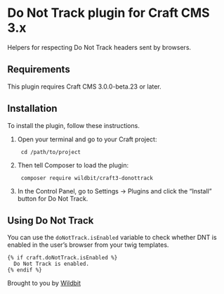 # Do Not Track plugin for Craft CMS 3.x

Helpers for respecting Do Not Track headers sent by browsers.

## Requirements

This plugin requires Craft CMS 3.0.0-beta.23 or later.

## Installation

To install the plugin, follow these instructions.

1. Open your terminal and go to your Craft project:

        cd /path/to/project

2. Then tell Composer to load the plugin:

        composer require wildbit/craft3-donottrack

3. In the Control Panel, go to Settings → Plugins and click the “Install” button for Do Not Track.

## Using Do Not Track

You can use the `doNotTrack.isEnabled` variable to check whether DNT is enabled in the user’s browser from your twig templates.

```twig
{% if craft.doNotTrack.isEnabled %}
  Do Not Track is enabled.
{% endif %}
```

Brought to you by [Wildbit](https://wildbit.com)
